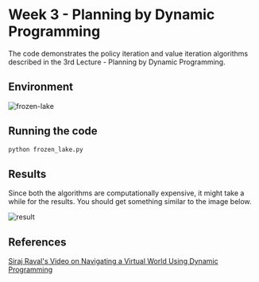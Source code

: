 # Week 3 - Planning by Dynamic Programming

The code demonstrates the policy iteration and value iteration algorithms 
described in the 3rd Lecture - Planning by Dynamic Programming.

## Environment

![frozen-lake](https://camo.githubusercontent.com/a0814496cf9b80e053f4c40eb1e66ca2845e6e98/68747470733a2f2f692e7974696d672e636f6d2f76692f78676f4f3534714e346c592f6d617872657364656661756c742e6a7067)

## Running the code

```bash
python frozen_lake.py
```
## Results
Since both the algorithms are computationally expensive, it might take a while for the results. 
You should get something similar to the image below.

![result](https://github.com/dalmia/David-Silver-Reinforcement-learning/blob/master/Week%203/result.png)

## References
[Siraj Raval's Video on Navigating a Virtual World Using Dynamic Programming](https://www.youtube.com/watch?v=5R2vErZn0yw)
